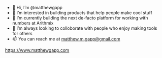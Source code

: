 - 👋 Hi, I’m @matthewgapp
- 👀 I’m interested in building products that help people make cool stuff
- 🌱 I’m currently building the next de-facto platform for working with numbers at Arithmix
- 💞️ I’m always looking to colloborate with people who enjoy making tools for others 
- 📫 You can reach me at matthew.m.gapp@gmail.com

https://www.matthewgapp.com

<!---
matthewgapp/matthewgapp is a ✨ special ✨ repository because its `README.md` (this file) appears on your GitHub profile.
You can click the Preview link to take a look at your changes.
--->
